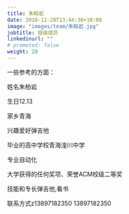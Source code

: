 ```yaml
---
title: 朱柏岩
date: 2018-12-20T13:44:30+10:00
image: "images/team/朱柏岩.jpg"
jobtitle: 班级成员
linkedinurl: ""
# promoted: false
weight: 28
---
```


一些参考的方面：

姓名朱柏岩

生日12.13

家乡青海

兴趣爱好弹吉他

毕业的高中学校青海湟川中学

专业自动化

大学获得的任何奖项、荣誉ACM校级二等奖

技能和专长弹吉他,看书

联系方式z13897182350   13897182350